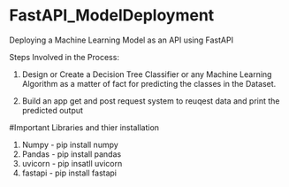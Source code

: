 # FastAPI_ModelDeployment
Deploying a Machine Learning Model as an API using FastAPI

Steps Involved in the Process:

1. Design or Create a Decision Tree Classifier or any Machine Learning Algorithm as a matter of fact for predicting the classes in the Dataset.

2. Build an app get and post request system to reuqest data and print the predicted output

#Important Libraries and thier installation

1. Numpy - pip install numpy
2. Pandas - pip install pandas 
3. uvicorn - pip insatll uvicorn
4. fastapi - pip install fastapi

